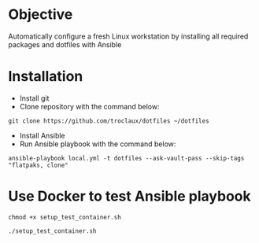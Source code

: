 # Objective
Automatically configure a fresh Linux workstation by installing all required packages and dotfiles with Ansible

# Installation
- Install git
- Clone repository with the command below:
```
git clone https://github.com/troclaux/dotfiles ~/dotfiles
```
- Install Ansible
- Run Ansible playbook with the command below:
```
ansible-playbook local.yml -t dotfiles --ask-vault-pass --skip-tags "flatpaks, clone"
```
# Use Docker to test Ansible playbook

```
chmod +x setup_test_container.sh
```

```
./setup_test_container.sh
```
